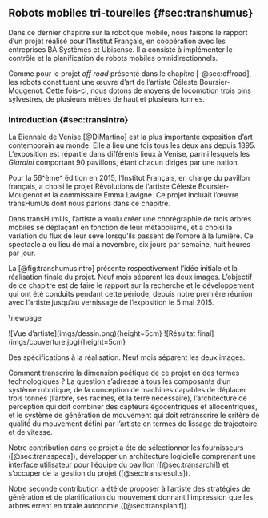 ## Robots mobiles tri-tourelles {#sec:transhumus}

Dans ce dernier chapitre sur la robotique mobile, nous faisons le rapport d’un projet réalisé pour l’Institut Français,
en coopération avec les entreprises BA Systèmes et Ubisense. Il a consisté à implémenter le contrôle et la
planification de robots mobiles omnidirectionnels.

Comme pour le projet *off road* présenté dans le chapitre [-@sec:offroad], les robots constituent une œuvre d’art de
l’artiste Céleste Boursier-Mougenot. Cette fois-ci, nous dotons de moyens de locomotion trois pins sylvestres, de
plusieurs mètres de haut et plusieurs tonnes.


### Introduction {#sec:transintro}

La Biennale de Venise [@DiMartino] est la plus importante exposition d’art contemporain au monde. Elle a lieu
une fois tous les deux ans depuis 1895. L’exposition est répartie dans différents lieux à Venise, parmi lesquels les
*Giardini* comportant 90 pavillons, étant chacun dirigés par une nation.

Pour la 56^ème^ édition en 2015, l’Institut Français, en charge du pavillon français, a choisi le projet
Rêvolutions de l’artiste Céleste Boursier-Mougenot et la commissaire Emma Lavigne. Ce projet incluait l’œuvre
transHumUs dont nous parlons dans ce chapitre.

Dans transHumUs, l’artiste a voulu créer une chorégraphie de trois arbres mobiles se déplaçant en fonction de leur
métabolisme, et a choisi la variation du flux de leur sève lorsqu’ils passent de l’ombre à la lumière.
Ce spectacle a eu lieu de mai à novembre, six jours par semaine, huit heures par jour.

La [@fig:transhumusintro] présente respectivement l’idée initiale et la réalisation finale du projet. Neuf mois
séparent les deux images.  L’objectif de ce chapitre est de faire le rapport sur la recherche et le développement qui
ont été conduits pendant cette période, depuis notre première réunion avec l’artiste jusqu’au vernissage de
l’exposition le 5 mai 2015.

\newpage

<div id="fig:transhumusintro">
![Vue d’artiste](imgs/dessin.png){height=5cm}
![Résultat final](imgs/couverture.jpg){height=5cm}

Des spécifications à la réalisation. Neuf mois séparent les deux images.
</div>

Comment transcrire la dimension poétique de ce projet en des termes technologiques ? La question s’adresse à tous les
composants d’un système robotique, de la conception de machines capables de déplacer trois tonnes (l’arbre,
ses racines, et la terre nécessaire), l’architecture de perception qui doit combiner des capteurs égocentriques et
allocentriques, et le système de génération de mouvement qui doit retranscrire le critère de qualité du mouvement
défini par l’artiste en termes de lissage de trajectoire et de vitesse.

Notre contribution dans ce projet a été de sélectionner les fournisseurs ([@sec:transspecs]), développer un
architecture logicielle comprenant une interface utilisateur pour l’équipe du pavillon ([@sec:transarchi]) et s’occuper
de la gestion du projet ([@sec:transresults]).

Notre seconde contribution a été de proposer à l’artiste des stratégies de génération et de planification du mouvement
donnant l’impression que les arbres errent en totale autonomie ([@sec:transplanif]).
